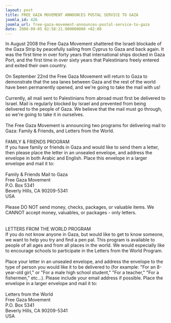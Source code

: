 ```yaml
---
layout: post
title: FREE GAZA MOVEMENT ANNOUNCES POSTAL SERVICE TO GAZA
joomla_id: 426
joomla_url: free-gaza-movement-announces-postal-service-to-gaza
date: 2008-09-05 02:58:21.000000000 +02:00
---
```

In August 2008 the Free Gaza Movement shattered the Israeli blockade of the Gaza Strip by peacefully sailing from Cyprus to Gaza and back again. It was the first time in over forty years that international ships docked in Gaza Port, and the first time in over sixty years that Palestinians freely entered and exited their own country.<br />&nbsp;<br />On September 22nd the Free Gaza Movement will return to Gaza to demonstrate that the sea lanes between Gaza and the rest of the world have been permanently opened, and we're going to take the mail with us!<br />&nbsp;<br />Currently, all mail sent to Palestinians from abroad must first be delivered to Israel. Mail is regularly blocked by Israel and prevented from being delivered to the people of Gaza. We believe that the mail must go through, so we're going to take it in ourselves.<br />&nbsp;<br />The Free Gaza Movement is announcing two programs for delivering mail to Gaza: Family &amp; Friends, and Letters from the World.<br />&nbsp;<br />FAMILY &amp; FRIENDS PROGRAM<br />If you have family or friends in Gaza and would like to send them a letter, then please place the letter in an unsealed envelope, and address the envelope in both Arabic and English. Place this envelope in a larger envelope and mail it to:<br />&nbsp;<br />Family &amp; Friends Mail to Gaza<br />Free Gaza Movement<br />P.O. Box 5341<br />Beverly Hills, CA 90209-5341<br />USA<br />&nbsp;<br />Please DO NOT send money, checks, packages, or valuable items. We CANNOT accept money, valuables, or packages - only letters.<br />&nbsp;<br />&nbsp;<br />LETTERS FROM THE WORLD PROGRAM<br />If you do not know anyone in Gaza, but would like to get to know someone, we want to help you try and find a pen pal. This program is available to people of all ages and from all places in the world. We would especially like to encourage schools to participate in the Letters from the World Program.<br />&nbsp;<br />Place your letter in an unsealed envelope, and address the envelope to the type of person you would like it to be delivered to (for example: &quot;For an 8-year-old girl,&quot; or &quot;For a male high school student,&quot; &quot;For a teacher,&quot; &quot;For a fishermen,&quot; etc...). Please include your email address if possible. Place the envelope in a larger envelope and mail it to:<br />&nbsp;<br />Letters from the World<br />Free Gaza Movement<br />P.O. Box 5341<br />Beverly Hills, CA 90209-5341<br />USA<p><a href=""></a></p>
